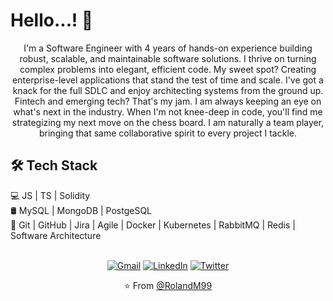 
#  Hello...! 👋

<div align="center">
  <p style="text-align: center; max-width: 600px; margin: auto;">
    I'm a Software Engineer with 4 years of hands-on experience building robust, scalable, and maintainable software solutions.
I thrive on turning complex problems into elegant, efficient code. My sweet spot? Creating enterprise-level applications that stand the test of time and scale.
    I've got a knack for the full SDLC and enjoy architecting systems from the ground up. Fintech and emerging tech? That's my jam. I am always keeping an eye on what's next in the industry.
    When I'm not knee-deep in code, you'll find me strategizing my next move on the chess board. I am naturally a team player, bringing that same collaborative spirit to every project I tackle.
  </p>
</div>

## 🛠 Tech Stack

💻   JS | TS | Solidity <br/>
🛢   MySQL | MongoDB | PostgeSQL <br/>
🔧   Git | GitHub | Jira | Agile | Docker | Kubernetes | RabbitMQ | Redis | Software Architecture

<div align="center">

<br>[![Gmail](https://img.shields.io/badge/-GMAIL-D14836?style=for-the-badge&logo=gmail&logoColor=white)](mailto:manfulmweze99@gmail.com)
[![LinkedIn](https://img.shields.io/badge/-LINKEDIN-0077B5?style=for-the-badge&logo=linkedin&logoColor=white)](https://www.linkedin.com/in/roland-mweze/)
[![Twitter](https://img.shields.io/badge/-TWITTER-0077B5?style=for-the-badge&logo=twitter&logoColor=white)](https://twitter.com/ManfulMwez)

<div/>

⭐️ From [@RolandM99](https://github.com/rolandm99)
  
